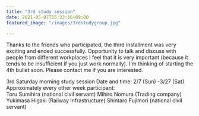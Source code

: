 ```yaml
---
title: "3rd study session"
date: 2021-05-07T15:33:16+09:00
featured_image: "/images/3rdstudygroup.jpg"

---
```


Thanks to the friends who participated, the third installment was very exciting and ended successfully.
Opportunity to talk and discuss with people from different workplaces
I feel that it is very important (because it tends to be insufficient if you just work normally).
I'm thinking of starting the 4th bullet soon. Please contact me if you are interested.
  
3rd Saturday morning study session
Date and time: 2/7 (Sun) -3/27 (Sat) Approximately every other week
participant:  
Toru Sumihira (national civil servant)
Mihiro Nomura (Trading company)
Yukimasa Higaki (Railway Infrastructure)
Shintaro Fujimori (national civil servant)  